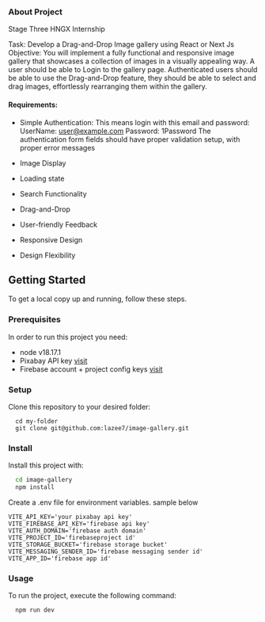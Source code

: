 ### About Project

Stage Three HNGX Internship

Task: Develop a Drag-and-Drop Image gallery using React or Next Js
Objective: You will implement a fully functional and responsive image gallery that showcases a collection of images in a visually appealing way.
A user should be able to Login to the gallery page. Authenticated users should be able to use the Drag-and-Drop feature, they should be able to select and drag images, effortlessly rearranging them within the gallery.

#### Requirements:

- Simple Authentication:
  This means login with this email and password:
  UserName: user@example.com
  Password: 1Password
  The authentication form fields should have proper validation setup, with proper error messages

- Image Display
- Loading state
- Search Functionality
- Drag-and-Drop
- User-friendly Feedback
- Responsive Design
- Design Flexibility

## Getting Started

To get a local copy up and running, follow these steps.

### Prerequisites

In order to run this project you need:

- node v18.17.1
- Pixabay API key <a
          href='https://pixabay.com/api/docs/'
          target='_blank'
          referrerPolicy='no-referrer'
          className='text-blue-500 underline'
        >
  visit
  </a>
- Firebase account + project config keys <a href="firebase.googgle.com">visit</a>

### Setup

Clone this repository to your desired folder:

```
  cd my-folder
  git clone git@github.com:lazee7/image-gallery.git
```

### Install

Install this project with:

```sh
  cd image-gallery
  npm install
```

Create a .env file for environment variables. sample below

```
VITE_API_KEY='your pixabay api key'
VITE_FIREBASE_API_KEY='firebase api key'
VITE_AUTH_DOMAIN='firebase auth domain'
VITE_PROJECT_ID='firebaseproject id'
VITE_STORAGE_BUCKET='firebase storage bucket'
VITE_MESSAGING_SENDER_ID='firebase messaging sender id'
VITE_APP_ID='firebase app id'
```

### Usage

To run the project, execute the following command:

```sh
  npm run dev
```
